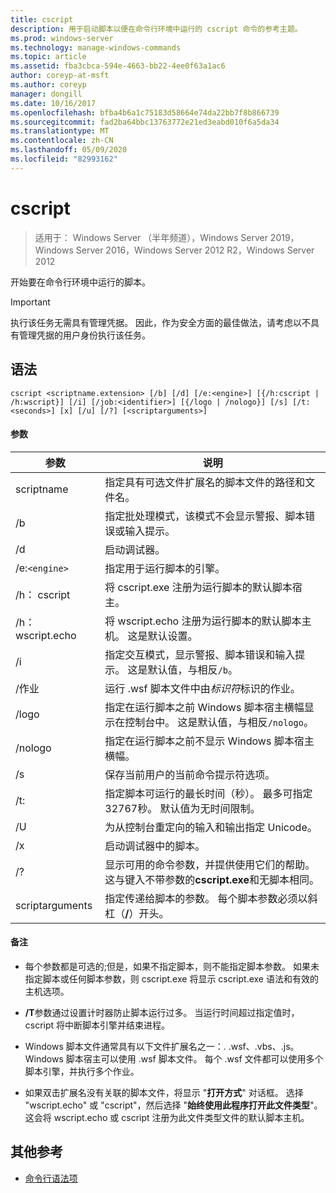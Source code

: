 ```yaml
---
title: cscript
description: 用于启动脚本以便在命令行环境中运行的 cscript 命令的参考主题。
ms.prod: windows-server
ms.technology: manage-windows-commands
ms.topic: article
ms.assetid: fba3cbca-594e-4663-bb22-4ee0f63a1ac6
author: coreyp-at-msft
ms.author: coreyp
manager: dongill
ms.date: 10/16/2017
ms.openlocfilehash: bfba4b6a1c75183d58664e74da22bb7f8b866739
ms.sourcegitcommit: fad2ba64bbc13763772e21ed3eabd010f6a5da34
ms.translationtype: MT
ms.contentlocale: zh-CN
ms.lasthandoff: 05/09/2020
ms.locfileid: "82993162"
---
```

# <a name="cscript"></a>cscript

> 适用于： Windows Server （半年频道），Windows Server 2019，Windows Server 2016，Windows Server 2012 R2，Windows Server 2012

开始要在命令行环境中运行的脚本。

>[!IMPORTANT]
> 执行该任务无需具有管理凭据。 因此，作为安全方面的最佳做法，请考虑以不具有管理凭据的用户身份执行该任务。

## <a name="syntax"></a>语法

```
cscript <scriptname.extension> [/b] [/d] [/e:<engine>] [{/h:cscript | /h:wscript}] [/i] [/job:<identifier>] [{/logo | /nologo}] [/s] [/t:<seconds>] [x] [/u] [/?] [<scriptarguments>]
```

#### <a name="parameters"></a>参数

| 参数 | 说明 |
| --------- | ----------- |
| scriptname | 指定具有可选文件扩展名的脚本文件的路径和文件名。 |
| /b | 指定批处理模式，该模式不会显示警报、脚本错误或输入提示。 |
| /d | 启动调试器。 |
| /e:`<engine>` | 指定用于运行脚本的引擎。 |
| /h： cscript | 将 cscript.exe 注册为运行脚本的默认脚本宿主。 |
| /h： wscript.echo | 将 wscript.echo 注册为运行脚本的默认脚本主机。 这是默认设置。 |
| /i | 指定交互模式，显示警报、脚本错误和输入提示。 这是默认值，与相反`/b`。 |
| /作业<identifier> | 运行 .wsf 脚本文件中由*标识符*标识的作业。 |
| /logo | 指定在运行脚本之前 Windows 脚本宿主横幅显示在控制台中。 这是默认值，与相反`/nologo`。 |
| /nologo | 指定在运行脚本之前不显示 Windows 脚本宿主横幅。 |
| /s | 保存当前用户的当前命令提示符选项。 |
| /t:<seconds> | 指定脚本可运行的最长时间（秒）。 最多可指定32767秒。 默认值为无时间限制。 |
| /U | 为从控制台重定向的输入和输出指定 Unicode。 |
| /x | 启动调试器中的脚本。 |
| /? | 显示可用的命令参数，并提供使用它们的帮助。 这与键入不带参数的**cscript.exe**和无脚本相同。 |
| scriptarguments | 指定传递给脚本的参数。 每个脚本参数必须以斜杠（**/**）开头。 |

#### <a name="remarks"></a>备注

- 每个参数都是可选的;但是，如果不指定脚本，则不能指定脚本参数。 如果未指定脚本或任何脚本参数，则 cscript.exe 将显示 cscript.exe 语法和有效的主机选项。

- **/T**参数通过设置计时器防止脚本运行过多。 当运行时间超过指定值时，cscript 将中断脚本引擎并结束进程。

- Windows 脚本文件通常具有以下文件扩展名之一：. .wsf、.vbs、.js。 Windows 脚本宿主可以使用 .wsf 脚本文件。 每个 .wsf 文件都可以使用多个脚本引擎，并执行多个作业。

- 如果双击扩展名没有关联的脚本文件，将显示 "**打开方式**" 对话框。 选择 "wscript.echo" 或 "cscript"，然后选择 "**始终使用此程序打开此文件类型**"。 这会将 wscript.echo 或 cscript 注册为此文件类型文件的默认脚本主机。

## <a name="additional-references"></a>其他参考

- [命令行语法项](command-line-syntax-key.md)
